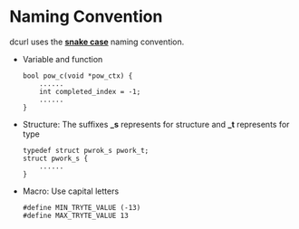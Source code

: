 # Naming Convention

dcurl uses the **[snake case](https://en.wikipedia.org/wiki/Snake_case)** naming convention.

- Variable and function
  ```
  bool pow_c(void *pow_ctx) {
      ......
      int completed_index = -1; 
      ......
  }
  ```

- Structure: The suffixes **_s** represents for structure and **_t** represents for type
  ```
  typedef struct pwrok_s pwork_t;
  struct pwork_s {
      ......
  }
  ```

- Macro: Use capital letters
  ```
  #define MIN_TRYTE_VALUE (-13)
  #define MAX_TRYTE_VALUE 13
  ```

